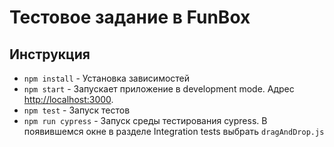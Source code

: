 # Тестовое задание в FunBox

## Инструкция

- `npm install` - Установка зависимостей
- `npm start` - Запускает приложение в development mode. Адрес [http://localhost:3000](http://localhost:3000).
- `npm test` - Запуск тестов
- `npm run cypress` - Запуск среды тестирования cypress. В появившемся окне в разделе Integration tests выбрать `dragAndDrop.js`
